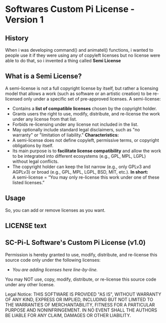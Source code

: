 # Softwares Custom Pi License - Version 1
## History
When i was developing command() and animatel() functions, i wanted to people use it if they were using any of copyleft licenses but no license were able to do that, so i invented a thing called
**Semi License** 
## What is a Semi License?
A semi-license is not a full copyright license by itself, but rather a licensing model that allows a work (such as software or an artistic creation) to be re-licensed only under a specific set of pre-approved 
licenses.
A semi-license:
- Contains a **list of compatible licenses** chosen by the copyright holder.
- Grants users the right to use, modify, distribute, and re-license the work under any license from that list.
- Forbids re-licensing under any license not included in the list.
- May optionally include standard legal disclaimers, such as "no warranty" or "limitation of liability."
**Characteristics:**
- A semi-license does not define copyleft, permissive terms, or copyright obligations by itself.
- Its main purpose is to **facilitate license compatibility** and allow the work to be integrated into different ecosystems (e.g., GPL, MPL, LGPL) without legal conflicts.
- The copyright holder can keep the list narrow (e.g., only GPLv3 and AGPLv3) or broad (e.g., GPL, MPL, LGPL, BSD, MIT, etc.).
**In short:**  
A semi-license = “You may only re-license this work under one of these listed licenses.”
## Usage
So, you can add or remove licenses as you want.

## LICENSE text
SC-Pi-L Software's Custom Pi License (v1.0)
------------------------------------------
Permission is hereby granted to use, modify, distribute, and re-license this
source code only under the following licenses:

- *You are adding licenses here line-by-line.*

You may NOT use, copy, modify, distribute, or re-license this source code
under any other license.

Legal Notice:
THIS SOFTWARE IS PROVIDED "AS IS", WITHOUT WARRANTY OF ANY KIND, EXPRESS OR
IMPLIED, INCLUDING BUT NOT LIMITED TO THE WARRANTIES OF MERCHANTABILITY,
FITNESS FOR A PARTICULAR PURPOSE AND NONINFRINGEMENT. IN NO EVENT SHALL THE
AUTHORS BE LIABLE FOR ANY CLAIM, DAMAGES OR OTHER LIABILITY.
